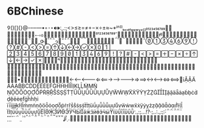 # 6BChinese











